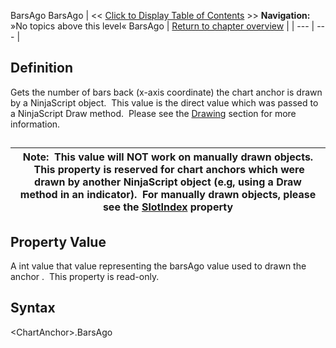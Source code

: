 ﻿
BarsAgo
BarsAgo
| \<\< [Click to Display Table of Contents](barsago.md) \>\> **Navigation:**   »No topics above this level«   BarsAgo | [Return to chapter overview](sharpdx_directwrite_textlayout-1.md) |
| --- | --- |
## Definition
Gets the number of bars back (x\-axis coordinate) the chart anchor is drawn by a NinjaScript object.  This value is the direct value which was passed to a NinjaScript Draw method.  Please see the [Drawing](drawing-1.md) section for more information.
## 
| Note:  This value will NOT work on manually drawn objects.  This property is reserved for chart anchors which were drawn by another NinjaScript object (e.g, using a Draw method in an indicator).  For manually drawn objects, please see the [SlotIndex](barindex-1.md) property |
| --- |

## Property Value
A int value that value representing the barsAgo value used to drawn the anchor .  This property is read\-only.
 
## Syntax
\<ChartAnchor\>.BarsAgo

